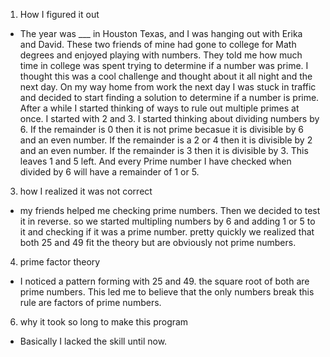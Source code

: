 1. How I figured it out
  - The year was ___ in Houston Texas, and I was hanging out with Erika and David. These two friends of mine had gone to college for Math degrees and enjoyed playing with numbers. They told me how much time in college was spent trying to determine if a number was prime. I thought this was a cool challenge and thought about it all night and the next day. On my way home from work the next day I was stuck in traffic and decided to start finding a solution to determine if a number is prime. After a while I started thinking of ways to rule out multiple primes at once. I started with 2 and 3. I started thinking about dividing numbers by 6. If the remainder is 0 then it is not prime becasue it is divisible by 6 and an even number. If the remainder is a 2 or 4 then it is divisible by 2 and an even number. If the remainder is 3 then it is divisible by 3. This leaves 1 and 5 left. And every Prime number I have checked when divided by 6 will have a remainder of 1 or 5. 
3. how I realized it was not correct
  - my friends helped me checking prime numbers. Then we decided to test it in reverse. so we started multipling numbers by 6 and adding 1 or 5 to it and checking if it was a prime number. pretty quickly we realized that both 25 and 49 fit the theory but are obviously not prime numbers. 
4. prime factor theory
  - I noticed a pattern forming with 25 and 49. the square root of both are prime numbers. This led me to believe that the only numbers break this rule are factors of prime numbers. 
6. why it took so long to make this program
  - Basically I lacked the skill until now. 
